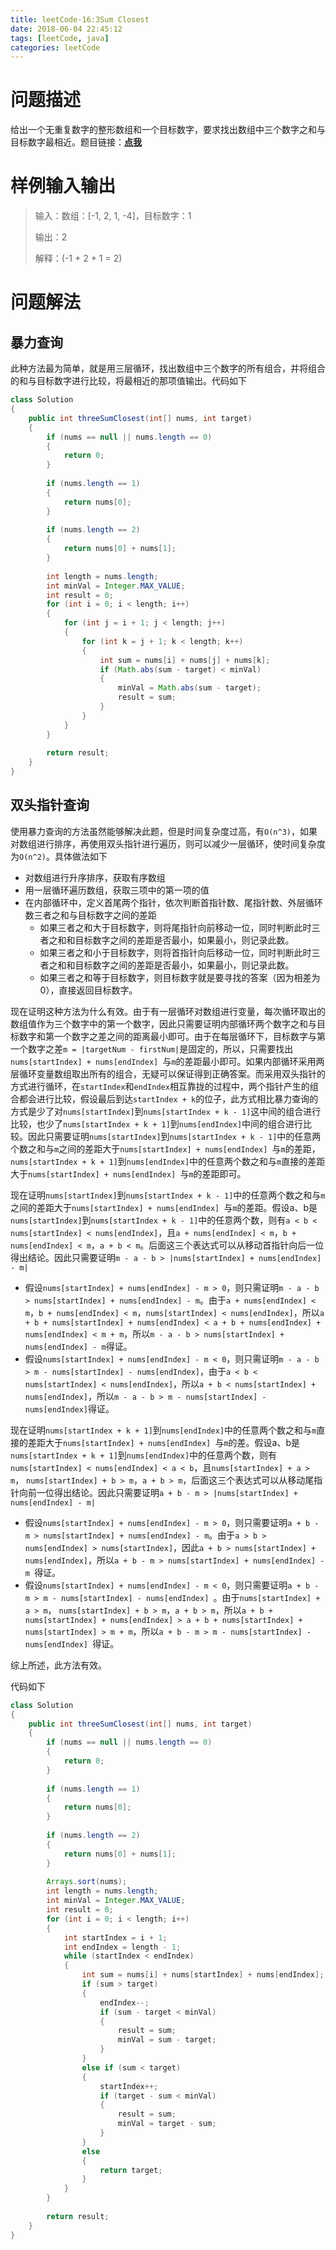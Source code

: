 ```yaml
---
title: leetCode-16:3Sum Closest
date: 2018-06-04 22:45:12
tags: [leetCode, java]
categories: leetCode
---
```


# 问题描述

给出一个无重复数字的整形数组和一个目标数字，要求找出数组中三个数字之和与目标数字最相近。题目链接：**[点我](https://leetcode.com/problems/3sum-closest/description/)**

<!-- more -->

# 样例输入输出

> 输入：数组：[-1, 2, 1, -4]，目标数字：1
>
> 输出：2
>
> 解释：(-1 + 2 + 1 = 2)

# 问题解法

## 暴力查询

此种方法最为简单，就是用三层循环，找出数组中三个数字的所有组合，并将组合的和与目标数字进行比较，将最相近的那项值输出。代码如下

```java
class Solution 
{
    public int threeSumClosest(int[] nums, int target) 
    {
        if (nums == null || nums.length == 0)
        {
            return 0;
        }
        
        if (nums.length == 1)
        {
            return nums[0];
        }
        
        if (nums.length == 2)
        {
            return nums[0] + nums[1];
        }
        
        int length = nums.length;
        int minVal = Integer.MAX_VALUE;
        int result = 0;
        for (int i = 0; i < length; i++)
        {
            for (int j = i + 1; j < length; j++)
            {
                for (int k = j + 1; k < length; k++)
                {
                    int sum = nums[i] + nums[j] + nums[k];
                    if (Math.abs(sum - target) < minVal)
                    {
                        minVal = Math.abs(sum - target);
                        result = sum;
                    }
                }
            }
        }
        
        return result;
    }
}
```

## 双头指针查询

使用暴力查询的方法虽然能够解决此题，但是时间复杂度过高，有`O(n^3)`，如果对数组进行排序，再使用双头指针进行遍历，则可以减少一层循环，使时间复杂度为`O(n^2)`。具体做法如下

* 对数组进行升序排序，获取有序数组
* 用一层循环遍历数组，获取三项中的第一项的值
* 在内部循环中，定义首尾两个指针，依次判断首指针数、尾指针数、外层循环数三者之和与目标数字之间的差距
  * 如果三者之和大于目标数字，则将尾指针向前移动一位，同时判断此时三者之和和目标数字之间的差距是否最小，如果最小，则记录此数。
  * 如果三者之和小于目标数字，则将首指针向后移动一位，同时判断此时三者之和和目标数字之间的差距是否最小，如果最小，则记录此数。
  * 如果三者之和等于目标数字，则目标数字就是要寻找的答案（因为相差为0），直接返回目标数字。

现在证明这种方法为什么有效。由于有一层循环对数组进行变量，每次循环取出的数组值作为三个数字中的第一个数字，因此只需要证明内部循环两个数字之和与目标数字和第一个数字之差之间的距离最小即可。由于在每层循环下，目标数字与第一个数字之差`m = |targetNum - firstNum|`是固定的，所以，只需要找出`nums[startIndex] + nums[endIndex] `与`m`的差距最小即可。如果内部循环采用两层循环变量数组取出所有的组合，无疑可以保证得到正确答案。而采用双头指针的方式进行循环，在`startIndex`和`endIndex`相互靠拢的过程中，两个指针产生的组合都会进行比较，假设最后到达`startIndex + k`的位子，此方式相比暴力查询的方式是少了对`nums[startIndex]`到`nums[startIndex + k - 1]`这中间的组合进行比较，也少了`nums[startIndex + k + 1]`到`nums[endIndex]`中间的组合进行比较。因此只需要证明`nums[startIndex]`到`nums[startIndex + k - 1]`中的任意两个数之和与`m`之间的差距大于`nums[startIndex] + nums[endIndex] `与`m`的差距，`nums[startIndex + k + 1]`到`nums[endIndex]`中的任意两个数之和与`m`直接的差距大于`nums[startIndex] + nums[endIndex] `与`m`的差距即可。

现在证明`nums[startIndex]`到`nums[startIndex + k - 1]`中的任意两个数之和与`m`之间的差距大于`nums[startIndex] + nums[endIndex] `与`m`的差距。假设a、b是`nums[startIndex]`到`nums[startIndex + k - 1]`中的任意两个数，则有`a < b < nums[startIndex] < nums[endIndex]`，且`a + nums[endIndex] < m`，`b + nums[endIndex] < m`，`a + b < m`。后面这三个表达式可以从移动首指针向后一位得出结论。因此只需要证明`m - a - b > |nums[startIndex] + nums[endIndex] - m|`

- 假设`nums[startIndex] + nums[endIndex] - m > 0`，则只需证明`m - a - b > nums[startIndex] + nums[endIndex] - m`。由于`a + nums[endIndex] < m`，`b + nums[endIndex] < m`，`nums[startIndex] < nums[endIndex]`，所以`a + b + nums[startIndex] + nums[endIndex] < a + b + nums[endIndex] + nums[endIndex] < m + m`，所以`m - a - b > nums[startIndex] + nums[endIndex] - m`得证。
- 假设`nums[startIndex] + nums[endIndex] - m < 0`，则只需证明`m - a - b > m - nums[startIndex] - nums[endIndex]`，由于`a < b < nums[startIndex] < nums[endIndex]`，所以`a + b < nums[startIndex] + nums[endIndex]`，所以`m - a - b > m - nums[startIndex] - nums[endIndex]`得证。

现在证明`nums[startIndex + k + 1]`到`nums[endIndex]`中的任意两个数之和与`m`直接的差距大于`nums[startIndex] + nums[endIndex] `与`m`的差。假设a、b是`nums[startIndex + k + 1]`到`nums[endIndex]`中的任意两个数，则有`nums[startIndex] < nums[endIndex] < a < b`，且`nums[startIndex] + a > m`， `nums[startIndex] + b > m`，`a + b > m`，后面这三个表达式可以从移动尾指针向前一位得出结论。因此只需要证明`a + b - m > |nums[startIndex] + nums[endIndex] - m|`

- 假设`nums[startIndex] + nums[endIndex] - m > 0`，则只需要证明`a + b - m > nums[startIndex] + nums[endIndex] - m`。由于`a > b > nums[endIndex] > nums[startIndex]`，因此`a + b > nums[startIndex] + nums[endIndex]`，所以`a + b - m > nums[startIndex] + nums[endIndex] - m `得证。
- 假设`nums[startIndex] + nums[endIndex] - m < 0`，则只需要证明`a + b - m > m - nums[startIndex] - nums[endIndex] `。由于`nums[startIndex] + a > m`， `nums[startIndex] + b > m`，`a + b > m`，所以`a + b + nums[startIndex] + nums[endIndex] > a + b + nums[startIndex] + nums[startIndex] > m + m`，所以`a + b - m > m - nums[startIndex] - nums[endIndex] `得证。

综上所述，此方法有效。

代码如下

```java
class Solution 
{
    public int threeSumClosest(int[] nums, int target) 
    {
        if (nums == null || nums.length == 0)
        {
            return 0;
        }
        
        if (nums.length == 1)
        {
            return nums[0];
        }
        
        if (nums.length == 2)
        {
            return nums[0] + nums[1];
        }
        
        Arrays.sort(nums);
        int length = nums.length;
        int minVal = Integer.MAX_VALUE;
        int result = 0;
        for (int i = 0; i < length; i++)
        {
            int startIndex = i + 1;
            int endIndex = length - 1;
            while (startIndex < endIndex)
            {
                int sum = nums[i] + nums[startIndex] + nums[endIndex];
                if (sum > target)
                {
                    endIndex--;
                    if (sum - target < minVal)
                    {
                        result = sum;
                        minVal = sum - target;
                    }
                }
                else if (sum < target)
                {
                    startIndex++;
                    if (target - sum < minVal)
                    {
                        result = sum;
                        minVal = target - sum;
                    }
                }
                else 
                {
                    return target;
                }
            }
        }
        
        return result;
    }
}
```

